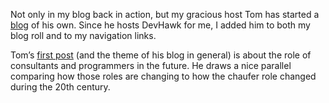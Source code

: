 Not only in my blog back in action, but my gracious host Tom has started
a [blog](http://conpro.net) of his own. Since he hosts DevHawk for me, I
added him to both my blog roll and to my navigation links.

Tom’s [first
post](http://www.conpro.net/PermaLink.aspx?guid=815b303e-381b-4af9-a731-aae0c82267de) (and
the theme of his blog in general) is about the role of consultants and
programmers in the future. He draws a nice parallel comparing how those
roles are changing to how the chaufer role changed during the 20th
century.
